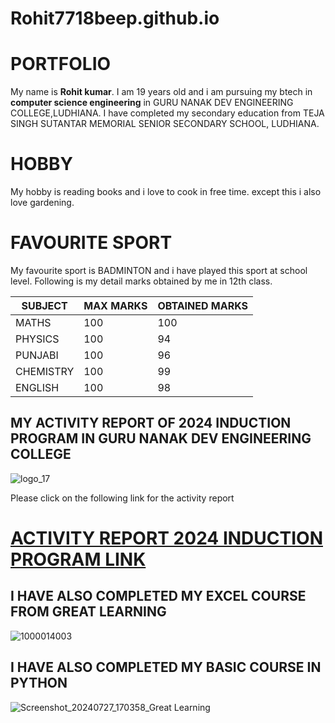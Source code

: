 # Rohit7718beep.github.io
# PORTFOLIO  

My name is **Rohit kumar**. I am 19 years old and i am pursuing my btech in **computer science engineering** in GURU NANAK DEV ENGINEERING COLLEGE,LUDHIANA. I have completed my secondary education from TEJA SINGH SUTANTAR MEMORIAL SENIOR SECONDARY SCHOOL, LUDHIANA. 

# HOBBY

 My hobby is reading books and i love to cook in free time. except this i also love gardening.

# FAVOURITE SPORT

My favourite sport is BADMINTON and i have played this sport at school level.
Following is my detail marks obtained by me in 12th class.

|SUBJECT  |  MAX MARKS| OBTAINED MARKS|
|-------  | ----------| --------------|
|MATHS    |  100      |  100          |
|PHYSICS  |  100      |  94           |       
|PUNJABI  |  100      |  96           |
|CHEMISTRY|  100      |  99           |
|ENGLISH  |  100      |  98           |


## MY ACTIVITY REPORT OF 2024 INDUCTION PROGRAM IN GURU NANAK DEV ENGINEERING COLLEGE

![logo_17](https://github.com/user-attachments/assets/515403fe-1d49-4ad1-9b3f-008cc5784a7d)

Please click on the following link for the activity report

# [ACTIVITY REPORT 2024 INDUCTION PROGRAM LINK](https://rohit7718beep.github.io/Rohit77188beep.github.io/)




## I HAVE ALSO COMPLETED MY EXCEL COURSE FROM GREAT LEARNING 

![1000014003](https://github.com/user-attachments/assets/9220aa90-45fb-46df-b84f-d95896f6392f)

## I HAVE ALSO COMPLETED MY BASIC COURSE IN PYTHON

![Screenshot_20240727_170358_Great Learning](https://github.com/user-attachments/assets/47adeb48-9307-4113-be9e-980724bccdb3)






